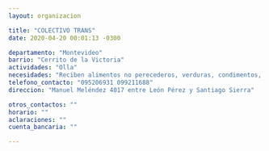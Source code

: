 ```yaml
---
layout: organizacion

title: "COLECTIVO TRANS"
date: 2020-04-20 00:01:13 -0300

departamento: "Montevideo"
barrio: "Cerrito de la Victoria"
actividades: "Olla"
necesidades: "Reciben alimentos no perecederos, verduras, condimentos, etc."
telefono_contacto: "095206931 099211688"
direccion: "Manuel Meléndez 4017 entre León Pérez y Santiago Sierra"

otros_contactos: ""
horario: ""
aclaraciones: ""
cuenta_bancaria: ""

---
```

